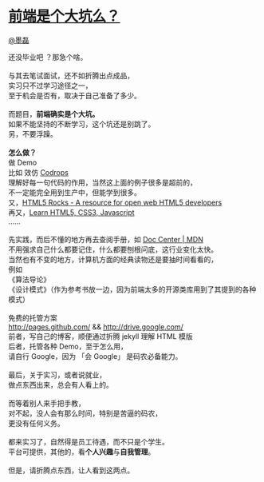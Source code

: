 
#  [前端是个大坑么？](https://zhihu.com/questions/21156848)



[@墨磊](https://zhihu.com/people/64ae465bb7c8458591c7d5690f1078fd)

还没毕业吧 ？那急个啥。<br><br>与其去笔试面试，还不如折腾出点成品，<br>实习只不过学习途径之一，<br>至于机会是否有，取决于自己准备了多少。<br><br>而题目，<b>前端确实是个大坑。</b><br>如果不能坚持的不断学习，这个坑还是别跳了。<br>另，不要浮躁。<br><br><b>怎么做？</b><br>做 Demo  <br>比如 效仿 <a href="http://link.zhihu.com/?target=http%3A//tympanus.net/codrops/" class=" wrap external" target="_blank" rel="nofollow noreferrer">Codrops<i class="icon-external"></i></a><br>理解好每一句代码的作用，当然这上面的例子很多是超前的，<br>不一定能完全用到生产中，但能学到很多。<br>又，<a href="http://link.zhihu.com/?target=http%3A//www.html5rocks.com/en/" class=" wrap external" target="_blank" rel="nofollow noreferrer">HTML5 Rocks - A resource for open web HTML5 developers<i class="icon-external"></i></a><br>再又，<a href="http://link.zhihu.com/?target=http%3A//thecodeplayer.com/" class=" wrap external" target="_blank" rel="nofollow noreferrer">Learn HTML5, CSS3, Javascript<i class="icon-external"></i></a><br>……<br><br>先实践，而后不懂的地方再去查阅手册，如 <a href="http://link.zhihu.com/?target=http%3A//developer.mozilla.org/en/docs" class=" wrap external" target="_blank" rel="nofollow noreferrer">Doc Center | MDN<i class="icon-external"></i></a><br>不用强求自己什么都要记住，什么都要刨根问底，这行业变化太快。<br>当然也有不变的地方，计算机方面的经典读物还是要抽时间看看的，<br>例如<br>《算法导论》<br>《设计模式》（作为参考书放一边，因为前端太多的开源类库用到了其提到的各种模式）<br><br>免费的托管方案 <br><a href="http://link.zhihu.com/?target=http%3A//pages.github.com/" class=" external" target="_blank" rel="nofollow noreferrer"><span class="invisible">http://</span><span class="visible">pages.github.com/</span><span class="invisible"></span><i class="icon-external"></i></a> &amp;&amp; <a href="http://link.zhihu.com/?target=http%3A//drive.google.com/" class=" external" target="_blank" rel="nofollow noreferrer"><span class="invisible">http://</span><span class="visible">drive.google.com/</span><span class="invisible"></span><i class="icon-external"></i></a><br>前者，写自己的博客，顺便通过折腾 jekyll 理解 HTML 模版<br>后者，托管各种 Demo，至于怎么用，<br>请自行 Google，因为 「会 Google」 是码农必备能力。<br><br>最后，关于实习，或者说就业，<br>做点东西出来，总会有人看上的。<br><br>而等着别人来手把手教，<br>对不起，没人会有那么时间，特别是苦逼的码农，<br>更没有任何义务。<br><br>都来实习了，自然得是员工待遇，而不只是个学生。<br>平台可提供，其他的，看<b>个人兴趣</b>与<b>自我管理</b>。<br><br>但是，请折腾点东西，让人看到这两点。